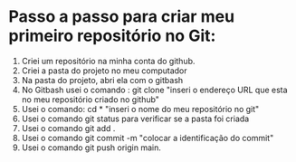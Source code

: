 # Passo a passo para criar meu primeiro repositório no Git:

1. Criei um repositório na minha conta do github.
2. Criei a pasta do projeto no meu computador
3. Na pasta do projeto, abri ela com o gitbash
4. No Gitbash usei o comando : git clone "inseri o endereço URL que esta no meu repositório criado no github"
5. Usei o comando: cd * "inseri o nome do meu repositório no git"
6. Usei o comando git status para verificar se a pasta foi criada
7. Usei o comando git add .
8. Usei o comando git commit -m "colocar a identificação do commit"
9. Usei o comando git push origin main.